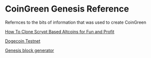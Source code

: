 # CoinGreen Genesis Reference

Refernces to the bits of information that was used to create CoinGreen

[How To Clone Scrypt Based Altcoins for Fun and Profit](https://gist.github.com/mak2014/7ba2c9ec3a5ff54f9913094641e520bb)

[Dogecoin Testnet](https://github.com/Dirrot/dogecoin-testnet)

[Genesis block generator](https://github.com/bitflate/GenesisH0)
